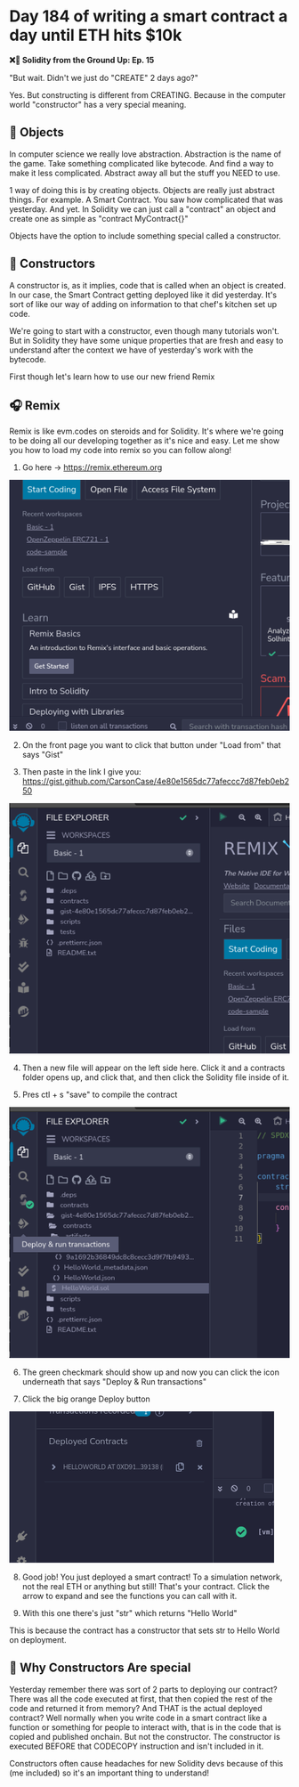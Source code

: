 # Day 184 of writing a smart contract a day until ETH hits $10k

**❌🦜 Solidity from the Ground Up:  Ep. 15**

"But wait. Didn't we just do "CREATE" 2 days ago?" 

Yes. But constructing is different from CREATING. Because in the computer world "constructor" has a very special meaning.

## 👞 Objects
In computer science we really love abstraction. Abstraction is the name of the game. Take something complicated like bytecode. And find a way to make it less complicated. Abstract away all but the stuff you NEED to use.

1 way of doing this is by creating objects. Objects are really just abstract things. For example. A Smart Contract. You saw how complicated that was yesterday. And yet. In Solidity we can just call a "contract" an object and create one as simple as "contract MyContract{}"

Objects have the option to include something special called a constructor.

## 🦺 Constructors
A constructor is, as it implies, code that is called when an object is created. In our case, the Smart Contract getting deployed like it did yesterday. It's sort of like our way of adding on information to that chef's kitchen set up code.

We're going to start with a constructor, even though many tutorials won't. But in Solidity they have some unique properties that are fresh and easy to understand after the context we have of yesterday's work with the bytecode.

First though let's learn how to use our new friend Remix

## 🎧 Remix
Remix is like evm.codes on steroids and for Solidity. It's where we're going to be doing all our developing together as it's nice and easy. Let me show you how to load my code into remix so you can follow along!

1. Go here -> https://remix.ethereum.org

![Gist](<images/Screenshot from 2023-12-20 00-50-43.png>)

2. On the front page you want to click that button under "Load from" that says "Gist"

3. Then paste in the link I give you: https://gist.github.com/CarsonCase/4e80e1565dc77afeccc7d87feb0eb250

![Where to click](<images/Screenshot from 2023-12-20 00-55-06.png>)

4. Then a new file will appear on the left side here. Click it and a contracts folder opens up, and click that, and then click the Solidity file inside of it.

5. Pres ctl + s "save" to compile the contract

![Compiled Contract](<images/Screenshot from 2023-12-20 00-59-55.png>)

6. The green checkmark should show up and now you can click the icon underneath that says "Deploy & Run transactions"

7. Click the big orange Deploy button

![Deployed](<images/Screenshot from 2023-12-20 01-00-56.png>)

8. Good job! You just deployed a smart contract! To a simulation network, not the real ETH or anything but still! That's your contract. Click the arrow to expand and see the functions you can call with it.

9. With this one there's just "str" which returns "Hello World"

This is because the contract has a constructor that sets str to Hello World on deployment.

## 🐙 Why Constructors Are special

Yesterday remember there was sort of 2 parts to deploying our contract? There was all the code executed at first, that then copied the rest of the code and returned it from memory? And THAT is the actual deployed contract?
Well normally when you write code in a smart contract like a function or something for people to interact with, that is in the code that is copied and published onchain. But not the constructor. The constructor is executed BEFORE that CODECOPY instruction and isn't included in it.

Constructors often cause headaches for new Solidity devs because of this (me included) so it's an important thing to understand!
